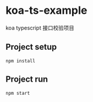 # koa-ts-example
koa typescript 接口校验项目

## Project setup
```
npm install
```

## Project run
```
npm start
```
